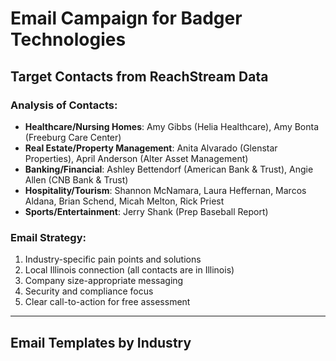 # Email Campaign for Badger Technologies
## Target Contacts from ReachStream Data

### Analysis of Contacts:
- **Healthcare/Nursing Homes**: Amy Gibbs (Helia Healthcare), Amy Bonta (Freeburg Care Center)
- **Real Estate/Property Management**: Anita Alvarado (Glenstar Properties), April Anderson (Alter Asset Management)
- **Banking/Financial**: Ashley Bettendorf (American Bank & Trust), Angie Allen (CNB Bank & Trust)
- **Hospitality/Tourism**: Shannon McNamara, Laura Heffernan, Marcos Aldana, Brian Schend, Micah Melton, Rick Priest
- **Sports/Entertainment**: Jerry Shank (Prep Baseball Report)

### Email Strategy:
1. Industry-specific pain points and solutions
2. Local Illinois connection (all contacts are in Illinois)
3. Company size-appropriate messaging
4. Security and compliance focus
5. Clear call-to-action for free assessment

---

## Email Templates by Industry